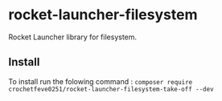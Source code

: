 # rocket-launcher-filesystem

Rocket Launcher library for filesystem.

## Install 
To install run the folowing command : `composer require crochetfeve0251/rocket-launcher-filesystem-take-off --dev`
